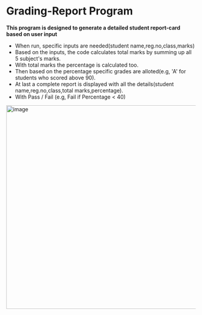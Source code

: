 # Grading-Report Program
**This program is designed to generate a detailed student report-card based on user input**

+ When run, specific inputs are needed(student name,reg.no,class,marks)
+ Based on the inputs, the code calculates total marks by summing up all 5 subject's marks.
+ With total marks the percentage is calculated too.
+ Then based on the percentage specific grades are alloted(e.g, 'A' for students who scored above 90).
+ At last a complete report is displayed with all the details(student name,reg.no,class,total marks,percentage).
+ With Pass / Fail (e.g, Fail if Percentage < 40)

<img width="678" height="542" alt="image" src="https://github.com/user-attachments/assets/30363833-88d5-40e7-b4c0-cb223cd21edc" />
